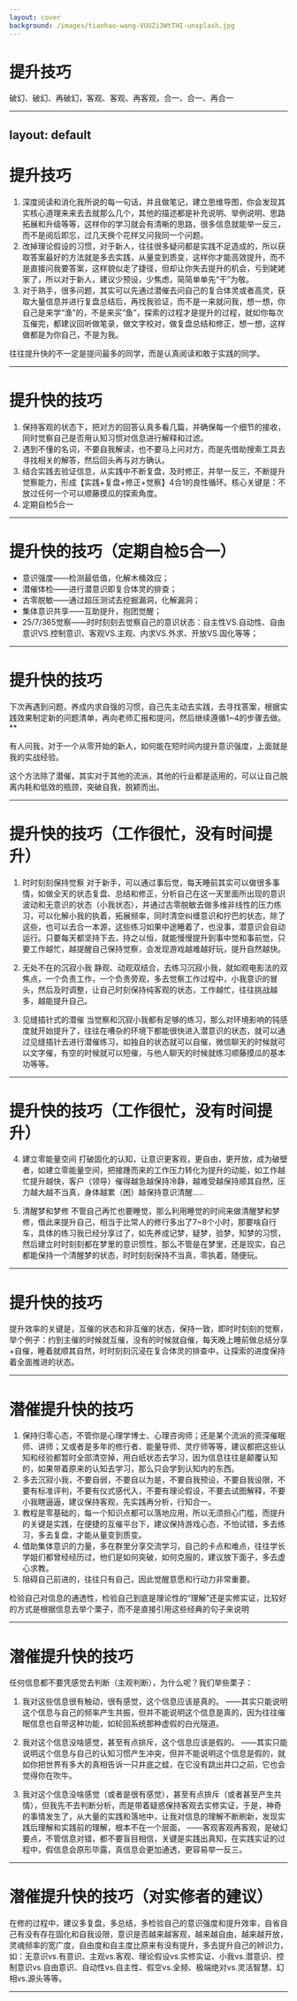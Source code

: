 ```yaml
---
layout: cover
background: /images/tianhao-wang-VUUZi3WtTHI-unsplash.jpg
---
```


# 提升技巧

破幻、破幻、再破幻，客观、客观、再客观，合一、合一、再合一

---
layout: default
---

# 提升技巧

1. 深度阅读和消化我所说的每一句话，并且做笔记，建立思维导图，你会发现其实核心道理来来去去就那么几个，其他的描述都是补充说明、举例说明、思路拓展和升级等等，这样你的学习就会有清晰的思路，很多信息就能举一反三，而不是阅后即忘，过几天换个花样又问我同一个问题。
2. 改掉理论假设的习惯，对于新人，往往很多疑问都是实践不足造成的，所以获取答案最好的方法就是多去实践，从量变到质变，这样你才能高效提升，而不是直接问我要答案，这样貌似走了捷径，但却让你失去提升的机会，亏到姥姥家了，所以对于新人，建议少预设，少焦虑，简简单单先“干”为敬。
3. 对于熟手，很多问题，其实可以先通过潜催去问自己的复合体灵或者高灵，获取大量信息并进行复盘总结后，再找我验证，而不是一来就问我，想一想，你自己是来学“渔”的，不是来买“鱼”，探索的过程才是提升的过程，就如你每次互催完，都建议回听做笔录，做文字校对，做复盘总结和修正，想一想，这样做都是为你自己，不是为我。

往往提升快的不一定是提问最多的同学，而是认真阅读和敢于实践的同学。

---

# 提升快的技巧

1. 保持客观的状态下，把对方的回答认真多看几篇，并确保每一个细节的接收，同时觉察自己是否用认知习惯对信息进行解释和过滤。
2. 遇到不懂的名词，不要自我解读，也不要马上问对方，而是先借助搜索工具去寻找相关的解答，然后回头再与对方确认。
3. 结合实践去验证信息，从实践中不断复盘，及时修正，并举一反三，不断提升觉察能力，形成【实践+复盘+修正+觉察】4合1的良性循环。核心关键是：不放过任何一个可以顺藤摸瓜的探索角度。
4. 定期自检5合一

---

# 提升快的技巧（定期自检5合一）

- 意识强度——检测最低值，化解木桶效应；
- 潜催体检——进行潜意识即复合体灵的排查；
- 古零脱敏——通过超压测试去挖掘漏洞，化解漏洞；
- 集体意识共享——互助提升，抱团觉醒；
- 25/7/365觉察——时时刻刻去觉察自己的意识状态：自主性VS.自动性、自由意识VS.控制意识、客观VS.主观、内求VS.外求、开放VS.固化等等；

---

# 提升快的技巧

下次再遇到问题，养成内求自强的习惯，自己先主动去实践，去寻找答案，根据实践效果制定新的问题清单，再向老师汇报和提问，然后继续遵循1~4的步骤去做。**

有人问我，对于一个从零开始的新人，如何能在短时间内提升意识强度，上面就是我的实战经验。

这个方法除了潜催，其实对于其他的流派，其他的行业都是适用的，可以让自己脱离内耗和低效的瓶颈，突破自我，脱颖而出。

---

# 提升快的技巧（工作很忙，没有时间提升）

1. 时时刻刻保持觉察
对于新手，可以通过事后觉，每天睡前其实可以做很多事情，如做全天的状态复盘、总结和修正，分析自己在这一天里面所出现的意识波动和无意识的状态（小我状态），并通过古零脱敏去做多维非线性的压力练习，可以化解小我的执着，拓展频率，同时清空纠缠意识和拧巴的状态，除了这些，也可以去合一本源，这些练习如果中途睡着了，也没事，潜意识会自动运行。只要每天都坚持下去，持之以恒，就能慢慢提升到事中觉和事前觉，只要工作越忙，越提醒自己保持觉察，会发现游戏越难越好玩，提升自然越快。

2. 无处不在的沉寂小我
静观、动观双结合，去练习沉寂小我，就如观电影法的双焦点，一个负责工作，一个负责旁观，多去觉察工作过程中，小我意识的冒头，然后及时调整，让自己时刻保持纯客观的状态，工作越忙，往往挑战越多，越能提升自己。

3. 见缝插针式的潜催
当觉察和沉寂小我都有足够的练习，那么对环境影响的钝感度就开始提升了，往往在嘈杂的环境下都能很快进入潜意识的状态，就可以通过见缝插针去进行潜催练习，如独自的状态就可以自催，微信聊天的时候就可以文字催，有空的时候就可以短催，与他人聊天的时候就练习顺藤摸瓜的基本功等等。

---

# 提升快的技巧（工作很忙，没有时间提升）

4. 建立零能量空间
打破固化的认知，让意识更客观，更自由，更开放，成为破壁者，如建立零能量空间，把接踵而来的工作压力转化为提升的动能，如工作越忙提升越快，客户（领导）催得越急越保持冷静，越难受越保持顺其自然，压力越大越不当真，身体越累（困）越保持意识清醒.....

5. 清醒梦和梦修
不管自己再忙也要睡觉，那么利用睡觉的时间来做清醒梦和梦修，借此来提升自己，相当于比常人的修行多出了7~8个小时，那要啥自行车，具体的练习我已经分享过了，如先养成记梦，疑梦，验梦，知梦的习惯，然后建立时时刻刻都在梦里的意识惯性，那么不管是在梦里，还是现实，自己都能保持一个清醒梦的状态，时时刻刻保持不当真，零执着，随便玩。

---

# 提升快的技巧

提升效率的关键是，互催的状态和非互催的状态，保持一致，即时时刻刻的觉察，举个例子：约到主催的时候就互催，没有的时候就自催，每天晚上睡前做总结分享+自催，睡着就顺其自然，时时刻刻沉浸在复合体灵的排查中，让探索的进度保持着全面推进的状态。

---

# 潜催提升快的技巧

1. 保持归零心态，不管你是心理学博士、心理咨询师；还是某个流派的资深催眠师、讲师；又或者是多年的修行者、能量导师、灵疗师等等，建议都把这些认知和经验都暂时全部清空掉，用白纸状态去学习，因为信息往往是颠覆认知的，如果带着原来的认知去学习，那么只会学到认知内的东西。
2. 多去沉寂小我，不要自弱，不要自以为是，不要自我预设，不要自我设限，不要有标准评判，不要有仪式感代入，不要有理论假设，不要去试图解释，不要小我瞎逼逼，建议保持客观，先实践再分析，行知合一。
3. 教程是零基础的，每一个知识点都可以落地应用，所以无须担心门槛，而提升的关键是实践，在便捷的互催平台下，建议保持游戏心态，不怕试错，多去练习，多去复盘，才能从量变到质变。
4. 借助集体意识的力量，多在群里分享交流学习，自己的卡点和难点，往往学长学姐们都曾经经历过，他们是如何突破，如何克服的，建议放下面子，多去虚心求教。
5. 阻碍自己前进的，往往只有自己，因此觉醒意愿和行动力非常重要。

检验自己对信息的通透性，检验自己到底是理论性的“理解”还是实修实证，比较好的方式是根据信息去举个栗子，而不是直接引用这些经典的句子来说明

---

# 潜催提升快的技巧

任何信息都不要凭感觉去判断（主观判断），为什么呢？我们举些栗子：

1. 我对这些信息很有触动，很有感觉，这个信息应该是真的。
——其实只能说明这个信息与自己的频率产生共振，但并不能说明这个信息是真的，因为往往催眠信息也自带这种功能，如轮回系统那种虚假的白光隧道。

2. 我对这个信息没啥感觉，甚至有点排斥，这个信息应该是假的。
——其实只能说明这个信息与自己的认知习惯产生冲突，但并不能说明这个信息是假的，就如你把世界有多大的真相告诉一只井底之蛙，在它没有跳出井口之前，它也会觉得你在吹牛。

3. 我对这个信息没啥感觉（或者是很有感觉），甚至有点排斥（或者甚至产生共情），但我先不去判断分析，而是带着疑惑保持客观去实修实证，于是，神奇的事情发生了，从大量的实践和落地中，让我对信息的理解不断刷新，发现实践后理解和实践前的理解，根本不在一个层面，
——客观客观再客观，是破幻要点，不管信息对错，都不要盲目相信，关键是实践出真知，在实践实证的过程中，假信息会原形毕露，真信息会更加通透，更容易举一反三。

---

# 潜催提升快的技巧（对实修者的建议）

在修的过程中，建议多复盘，多总结，多检验自己的意识强度和提升效率，自省自己有没有存在固化和自我设限，意识是否越来越客观，越来越自由，越来越开放，灵魂频率的宽广度，自由度和自主度比原来有没有提升，多去提升自己的辨识力，如：无意识vs.有意识、主观vs.客观、理论假设vs.实修实证、小我vs.潜意识、控制意识vs.自由意识、自动性vs.自主性、假空vs.全频、极端绝对vs.灵活智慧、幻相vs.源头等等。

---